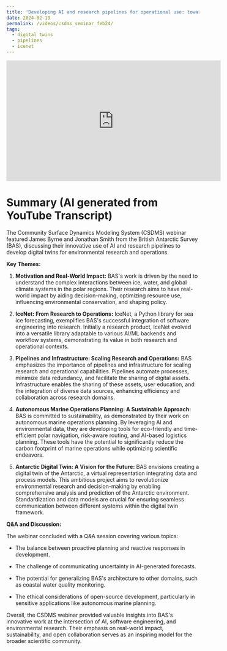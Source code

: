 ```yaml
---
title: 'Developing AI and research pipelines for operational use: towards Digital Twins'
date: 2024-02-19
permalink: /videos/csdms_seminar_feb24/
tags:
  - digital twins
  - pipelines
  - icenet
---
```



<iframe width="560" height="315" src="https://www.youtube.com/embed/mIv3BvHn9LM?si=S8FR9IqRsYKz1m4k" title="YouTube video player" frameborder="0" allow="accelerometer; autoplay; clipboard-write; encrypted-media; gyroscope; picture-in-picture; web-share" referrerpolicy="strict-origin-when-cross-origin" allowfullscreen></iframe>

# Summary (AI generated from YouTube Transcript)

The Community Surface Dynamics Modeling System (CSDMS) webinar featured James Byrne and Jonathan Smith from the British Antarctic Survey (BAS), discussing their innovative use of AI and research pipelines to develop digital twins for environmental research and operations.

**Key Themes:**

1.  **Motivation and Real-World Impact:** BAS's work is driven by the need to understand the complex interactions between ice, water, and global climate systems in the polar regions. Their research aims to have real-world impact by aiding decision-making, optimizing resource use, influencing environmental conservation, and shaping policy.
    
2.  **IceNet: From Research to Operations:** IceNet, a Python library for sea ice forecasting, exemplifies BAS's successful integration of software engineering into research. Initially a research product, IceNet evolved into a versatile library adaptable to various AI/ML backends and workflow systems, demonstrating its value in both research and operational contexts.
    
3.  **Pipelines and Infrastructure: Scaling Research and Operations:** BAS emphasizes the importance of pipelines and infrastructure for scaling research and operational capabilities. Pipelines automate processes, minimize data redundancy, and facilitate the sharing of digital assets. Infrastructure enables the sharing of these assets, user education, and the integration of diverse data sources, enhancing efficiency and collaboration across research domains.
    
4.  **Autonomous Marine Operations Planning: A Sustainable Approach:** BAS is committed to sustainability, as demonstrated by their work on autonomous marine operations planning. By leveraging AI and environmental data, they are developing tools for eco-friendly and time-efficient polar navigation, risk-aware routing, and AI-based logistics planning. These tools have the potential to significantly reduce the carbon footprint of marine operations while optimizing scientific endeavors.
    
5.  **Antarctic Digital Twin: A Vision for the Future:** BAS envisions creating a digital twin of the Antarctic, a virtual representation integrating data and process models. This ambitious project aims to revolutionize environmental research and decision-making by enabling comprehensive analysis and prediction of the Antarctic environment. Standardization and data models are crucial for ensuring seamless communication between different systems within the digital twin framework.
    
**Q&A and Discussion:**

The webinar concluded with a Q&A session covering various topics:

*   The balance between proactive planning and reactive responses in development.
    
*   The challenge of communicating uncertainty in AI-generated forecasts.
    
*   The potential for generalizing BAS's architecture to other domains, such as coastal water quality monitoring.
    
*   The ethical considerations of open-source development, particularly in sensitive applications like autonomous marine planning.

Overall, the CSDMS webinar provided valuable insights into BAS's innovative work at the intersection of AI, software engineering, and environmental research. Their emphasis on real-world impact, sustainability, and open collaboration serves as an inspiring model for the broader scientific community.